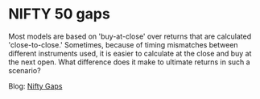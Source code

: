 # NIFTY 50 gaps

Most models are based on 'buy-at-close' over returns that are calculated 'close-to-close.' Sometimes, because of timing mismatches between different instruments used, it is easier to calculate at the close and buy at the next open. What difference does it make to ultimate returns in such a scenario? 

Blog: [Nifty Gaps](https://stockviz.biz/index.php/2018/11/29/nifty-gaps/)